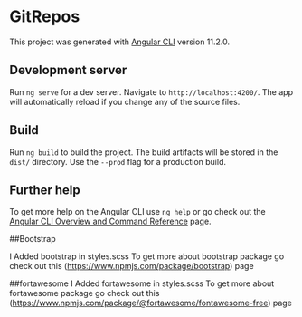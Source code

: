 # GitRepos

This project was generated with [Angular CLI](https://github.com/angular/angular-cli) version 11.2.0.

## Development server

Run `ng serve` for a dev server. Navigate to `http://localhost:4200/`. The app will automatically reload if you change any of the source files.

## Build

Run `ng build` to build the project. The build artifacts will be stored in the `dist/` directory. Use the `--prod` flag for a production build.

## Further help

To get more help on the Angular CLI use `ng help` or go check out the [Angular CLI Overview and Command Reference](https://angular.io/cli) page.

##Bootstrap

I Added bootstrap in styles.scss
To get more about bootstrap package go check out this (https://www.npmjs.com/package/bootstrap) page

##fortawesome
I Added fortawesome in styles.scss
To get more about fortawesome package go check out this (https://www.npmjs.com/package/@fortawesome/fontawesome-free) page
